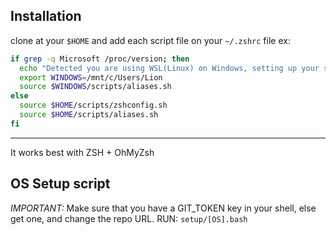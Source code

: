 ## Installation

clone at your `$HOME` and add each script file on your `~/.zshrc` file
ex:
```sh
if grep -q Microsoft /proc/version; then
  echo "Detected you are using WSL(Linux) on Windows, setting up your shell..."
  export WINDOWS=/mnt/c/Users/Lion
  source $WINDOWS/scripts/aliases.sh
else
  source $HOME/scripts/zshconfig.sh
  source $HOME/scripts/aliases.sh
fi
```
___
It works best with ZSH + OhMyZsh

## OS Setup script
*IMPORTANT:* Make sure that you have a GIT_TOKEN key in your shell, else get one, and change the repo URL.
RUN: `setup/[OS].bash`
